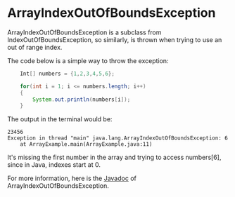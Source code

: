 # ArrayIndexOutOfBoundsException

ArrayIndexOutOfBoundsException is a subclass from IndexOutOfBoundsException, so similarly, is thrown when trying to use an out of range index.

The code below is a simple way to throw the exception:
```java
    Int[] numbers = {1,2,3,4,5,6};

    for(int i = 1; i <= numbers.length; i++)
    {
        System.out.println(numbers[i]);
    }
```
The output in the terminal would be:
```
23456
Exception in thread "main" java.lang.ArrayIndexOutOfBoundsException: 6
    at ArrayExample.main(ArrayExample.java:11)
```
It's missing the first number in the array and trying to access numbers[6], since in Java, indexes start at 0.

For more information, here is the [Javadoc](http://docs.oracle.com/javase/7/docs/api/java/lang/ArrayIndexOutOfBoundsException.html?is-external=true) of ArrayIndexOutOfBoundsException.
